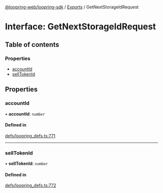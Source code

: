 [@loopring-web/loopring-sdk](../README.md) / [Exports](../modules.md) / GetNextStorageIdRequest

# Interface: GetNextStorageIdRequest

## Table of contents

### Properties

- [accountId](GetNextStorageIdRequest.md#accountid)
- [sellTokenId](GetNextStorageIdRequest.md#selltokenid)

## Properties

### accountId

• **accountId**: `number`

#### Defined in

[defs/loopring_defs.ts:771](https://github.com/Loopring/loopring_sdk/blob/d5fca11/src/defs/loopring_defs.ts#L771)

___

### sellTokenId

• **sellTokenId**: `number`

#### Defined in

[defs/loopring_defs.ts:772](https://github.com/Loopring/loopring_sdk/blob/d5fca11/src/defs/loopring_defs.ts#L772)
